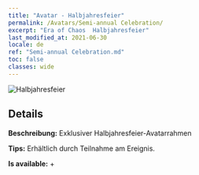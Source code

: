 ```yaml
---
title: "Avatar - Halbjahresfeier"
permalink: /Avatars/Semi-annual Celebration/
excerpt: "Era of Chaos  Halbjahresfeier"
last_modified_at: 2021-06-30
locale: de
ref: "Semi-annual Celebration.md"
toc: false
classes: wide
---
```

 ![Halbjahresfeier](/images/a/avatarFrame_50.png)

## Details

 **Beschreibung:** Exklusiver Halbjahresfeier-Avatarrahmen 

 **Tips:** Erhältlich durch Teilnahme am Ereignis. 

 **Is available:**  + 

